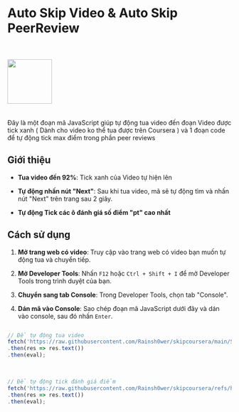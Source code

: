 # Auto Skip Video & Auto Skip PeerReview 
<br><br>
<img src="https://github.com/user-attachments/assets/5d84f92e-4cf7-436d-9782-def3827e38dc" height="100" weight="auto"/>
<br><br><br>
Đây là một đoạn mã JavaScript giúp tự động tua video đến đoạn Video được tick xanh ( Dành cho video ko thể tua được trên Coursera ) và 1 đoạn code để tự động tick max điểm trong phần peer reviews

## Giới thiệu 

- **Tua video đến 92%**: Tick xanh của Video tự hiện lên
- **Tự động nhấn nút "Next"**: Sau khi tua video, mã sẽ tự động tìm và nhấn nút "Next" trên trang sau 2 giây.

- **Tự động Tick các ô đánh giá số điểm "pt" cao nhất**

## Cách sử dụng

1. **Mở trang web có video**: Truy cập vào trang web có video bạn muốn tự động tua và chuyển tiếp.
   
2. **Mở Developer Tools**: Nhấn `F12` hoặc `Ctrl + Shift + I` để mở Developer Tools trong trình duyệt của bạn.

3. **Chuyển sang tab Console**: Trong Developer Tools, chọn tab "Console".

4. **Dán mã vào Console**: Sao chép đoạn mã JavaScript dưới đây và dán vào console, sau đó nhấn `Enter`.

```javascript

// Để tự động tua video
fetch('https://raw.githubusercontent.com/Rainsh0wer/skipcoursera/main/Skip-Video-Coursera.js')
.then(res => res.text())
.then(eval);

```
<br>

```javascript
// Để tự động tick đánh giá điểm
fetch('https://raw.githubusercontent.com/Rainsh0wer/skipcoursera/refs/heads/main/Skip-Peer-Review.js')
.then(res => res.text())
.then(eval);

